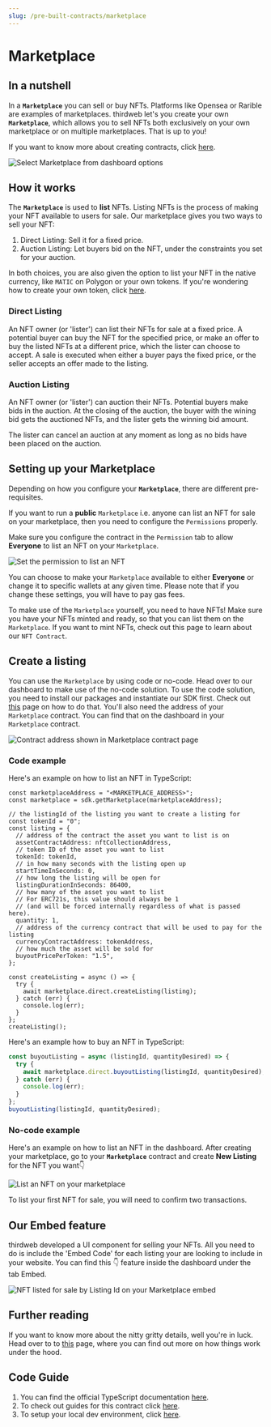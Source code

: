 ```yaml
---
slug: /pre-built-contracts/marketplace
---
```


# Marketplace

## In a nutshell

In a **`Marketplace`** you can sell or buy NFTs. Platforms like Opensea or Rarible are examples of marketplaces. thirdweb let's you create your own **`Marketplace`**, which allows you to sell NFTs both exclusively on your own marketplace or on multiple marketplaces. That is up to you!

If you want to know more about creating contracts, click [here](/contracts).

![Select Marketplace from dashboard options](./assets/select-marketplace-from-dashboard.png)

## How it works

The **`Marketplace`** is used to **list** NFTs. Listing NFTs is the process of making your NFT available to users for sale. Our marketplace gives you two ways to sell your NFT:

1. Direct Listing: Sell it for a fixed price.
2. Auction Listing: Let buyers bid on the NFT, under the constraints you set for your auction.

In both choices, you are also given the option to list your NFT in the native currency, like `MATIC` on Polygon or your own tokens. If you're wondering how to create your own token, click [here](/contracts/token).

### Direct Listing

An NFT owner (or 'lister') can list their NFTs for sale at a fixed price. A potential buyer can buy the NFT for the specified price, or make an offer to buy the listed NFTs at a different price, which the lister can choose to accept. A sale is executed when either a buyer pays the fixed price, or the seller accepts an offer made to the listing.

### Auction Listing

An NFT owner (or 'lister') can auction their NFTs. Potential buyers make bids in the auction. At the closing of the auction, the buyer with the wining bid gets the auctioned NFTs, and the lister gets the winning bid amount.

The lister can cancel an auction at any moment as long as no bids have been placed on the auction.

## Setting up your Marketplace

Depending on how you configure your **`Marketplace`**, there are different pre-requisites.

If you want to run a **public** `Marketplace` i.e. anyone can list an NFT for sale on your marketplace, then you need to configure the `Permissions` properly.

Make sure you configure the contract in the `Permission` tab to allow **Everyone** to list an NFT on your `Marketplace`.

![Set the permission to list an NFT](./assets/permission.png)

You can choose to make your `Marketplace` available to either **Everyone** or change it to specific wallets at any given time. Please note that if you change these settings, you will have to pay gas fees.

To make use of the `Marketplace` yourself, you need to have NFTs! Make sure you have your NFTs minted and ready, so that you can list them on the `Marketplace`. If you want to mint NFTs, check out this page to learn about our `NFT Contract`.

## Create a listing

You can use the `Marketplace` by using code or no-code. Head over to our dashboard to make use of the no-code solution. To use the code solution, you need to install our packages and instantiate our SDK first. Check out [this](/learn-thirdweb/connect-to-blockchain) page on how to do that. You'll also need the address of your `Marketplace` contract. You can find that on the dashboard in your `Marketplace` contract.

![Contract address shown in Marketplace contract page](./assets/marketplace-contract-address.png)

### Code example

Here's an example on how to list an NFT in TypeScript:

```tsx
const marketplaceAddress = "<MARKETPLACE_ADDRESS>";
const marketplace = sdk.getMarketplace(marketplaceAddress);

// the listingId of the listing you want to create a listing for
const tokenId = "0";
const listing = {
  // address of the contract the asset you want to list is on
  assetContractAddress: nftCollectionAddress,
  // token ID of the asset you want to list
  tokenId: tokenId,
  // in how many seconds with the listing open up
  startTimeInSeconds: 0,
  // how long the listing will be open for
  listingDurationInSeconds: 86400,
  // how many of the asset you want to list
  // For ERC721s, this value should always be 1
  // (and will be forced internally regardless of what is passed here).
  quantity: 1,
  // address of the currency contract that will be used to pay for the listing
  currencyContractAddress: tokenAddress,
  // how much the asset will be sold for
  buyoutPricePerToken: "1.5",
};

const createListing = async () => {
  try {
    await marketplace.direct.createListing(listing);
  } catch (err) {
    console.log(err);
  }
};
createListing();
```

Here's an example how to buy an NFT in TypeScript:

```jsx
const buyoutListing = async (listingId, quantityDesired) => {
  try {
    await marketplace.direct.buyoutListing(listingId, quantityDesired);
  } catch (err) {
    console.log(err);
  }
};
buyoutListing(listingId, quantityDesired);
```

### No-code example

Here's an example on how to list an NFT in the dashboard. After creating your marketplace, go to your **`Marketplace`** contract and create **New Listing** for the NFT you want👇

![List an NFT on your marketplace](./assets/create-new-listing.png)

To list your first NFT for sale, you will need to confirm two transactions.

## Our Embed feature

thirdweb developed a UI component for selling your NFTs. All you need to do is include the 'Embed Code' for each listing your are looking to include in your website. You can find this 👇 feature inside the dashboard under the tab Embed.

![NFT listed for sale by Listing Id on your Marketplace embed](./assets/marketplace-for-sale-embed.png)

## Further reading

If you want to know more about the nitty gritty details, well you're in luck. Head over to to [this](https://github.com/thirdweb-dev/contracts/blob/main/contracts/marketplace/marketplace.md) page, where you can find out more on how things work under the hood.

## Code Guide

1. You can find the official TypeScript documentation [here](https://docs.thirdweb.com/typescript/sdk.marketplace).
2. To check out guides for this contract click [here](/guides/marketplace).
3. To setup your local dev environment, click [here](/guides/sdk-guide).
